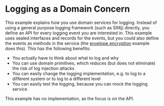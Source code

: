 # Logging as a Domain Concern

This example explains how you use domain services for logging. Instead of using a general purpose logging
framework (such as Slf4j) directly, you define an API for every logging event you are interested in. This
example uses sealed interfaces and records for the events, but you could also define the events as methods
in the service (the [envelope encryption](../envelopeencryption) example does this). This has the following benefits:

- You actually have to think about what to log and why
- You can use domain primitives, which reduces (but does not eliminate) the risk of log injection attacks
- You can easily change the logging implementation, e.g. to log to a different system or to log to a different level
- You can easily test the logging, because you can mock the logging service

This example has no implementation, as the focus is on the API.
